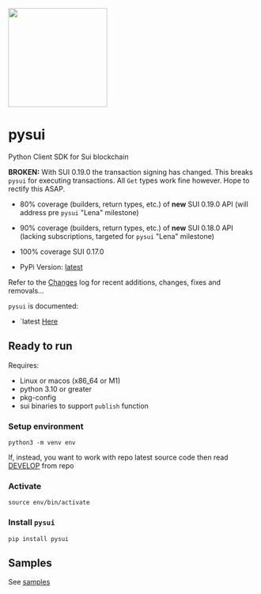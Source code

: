 
<img src="https://github.com/FrankC01/pysui/blob/main/images//pysui_logo_color.png" width="200" height="200"/>

# pysui


Python Client SDK for Sui blockchain

**BROKEN:** With SUI 0.19.0 the transaction signing has changed. This breaks `pysui` for executing transactions. All `Get`
types work fine however.  Hope to rectify this ASAP.

- 80% coverage (builders, return types, etc.) of **new** SUI 0.19.0 API (will address pre `pysui` "Lena" milestone)
- 90% coverage (builders, return types, etc.) of **new** SUI 0.18.0 API (lacking subscriptions, targeted for `pysui` "Lena" milestone)
- 100% coverage SUI 0.17.0

- PyPi Version: [latest](https://pypi.org/project/pysui/)

Refer to the [Changes](https://github.com/FrankC01/pysui/blob/main/CHANGELOG.md) log for recent additions, changes, fixes and removals...

`pysui` is documented:
* `latest [Here](https://pysui.readthedocs.io/en/latest/index.html)

## Ready to run
Requires:
 * Linux or macos (x86_64 or M1)
 * python 3.10 or greater
 * pkg-config
 * sui binaries to support `publish` function

### Setup environment
`python3 -m venv env`

If, instead, you want to work with repo latest source code then read [DEVELOP](https://github.com/FrankC01/pysui/blob/main/DEVELOP.md) from repo

### Activate
`source env/bin/activate`

### Install `pysui`
`pip install pysui`

## Samples
See [samples](https://github.com/FrankC01/pysui/blob/main/samples/README.md)
